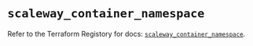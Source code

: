 # `scaleway_container_namespace`

Refer to the Terraform Registory for docs: [`scaleway_container_namespace`](https://www.terraform.io/docs/providers/scaleway/r/container_namespace).
